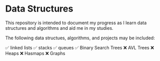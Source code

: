 # Data Structures
This repository is intended to document my progress as I learn data structures and algorithms and aid me in my studies.

The following data structues, algorithms, and projects may be included:

✅ linked lists
✅ stacks
✅ queues
✅ Binary Search Trees
❌ AVL Trees
❌ Heaps
❌ Hasmaps
❌ Graphs